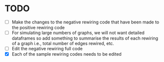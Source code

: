 # TODO

- [ ] Make the changes to the negative rewiring code that have been made to the
      positive rewiring code
- [ ] For simulating large numbers of graphs, we will not want detailed dataframes
      so add  something to summarise the results of each rewiring of a graph
      i.e., total number of edges rewired, etc.
- [ ] Edit the negative rewiring full code
- [x] Each of the sample rewiring codes needs to be edited
